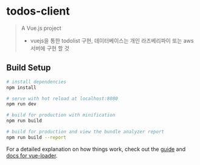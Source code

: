 # todos-client

> A Vue.js project
> - vuejs을 통한 todolist 구현, 데이터베이스는 개인 라즈베리파이 또는 aws 서버에 구현 할 것

## Build Setup

``` bash
# install dependencies
npm install

# serve with hot reload at localhost:8080
npm run dev

# build for production with minification
npm run build

# build for production and view the bundle analyzer report
npm run build --report
```

For a detailed explanation on how things work, check out the [guide](http://vuejs-templates.github.io/webpack/) and [docs for vue-loader](http://vuejs.github.io/vue-loader).
